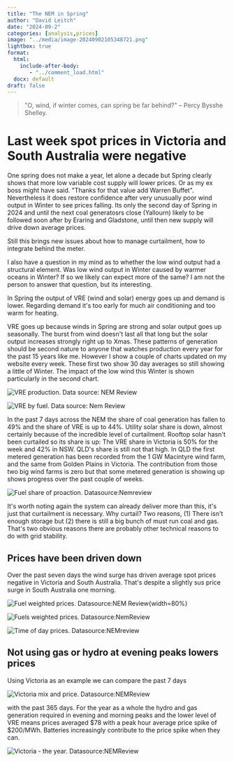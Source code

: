 ```yaml
---
title: "The NEM in Spring"
author: "David Leitch"
date: "2024-09-2"
categories: [analysis,prices]
image: "../media/image-20240902105348721.png"
lightbox: true
format:
  html:
    include-after-body:
       - "../comment_load.html"
  docx: default
draft: false
---
```


> "O, wind, if winter comes, can spring be far behind?" – Percy Bysshe Shelley.

# Last week spot prices in Victoria and South Australia were negative

One spring does not make a year, let alone a decade but Spring clearly shows that more low variable cost supply will lower prices. Or as my ex boss might have said. "Thanks for that value add Warren Buffet". Nevertheless it does restore confidence after very unusually poor wind output in Winter to see prices falling. Its only the second day of Spring in 2024 and until the next coal generatosrs close (Yallourn) likely to be followed soon after by Eraring and Gladstone, until then new supply will drive down average prices.

Still this brings new issues about how to manage curtailment, how to integrate behind the meter.

I also have a question in my mind as to whether the low wind output had a structural element. Was low wind output in Winter caused by warmer oceans in Winter? If so we likely can expect more of the same? I am not the person to answer that question, but its interesting.

In Spring the output of VRE (wind and solar) energy goes up and demand is lower. Regarding demand  it's too early for much air conditioning and too warm for heating.

VRE goes up because winds in Spring are strong and solar output goes up seasonally. The burst from wind doesn't last all that long but the solar output increases strongly right up to Xmas.  These patterns of generation should be second nature to anyone that watches production every year for the past 15 years like me. However I show  a couple of charts updated on my website every week. These first two show 30 day averages so still showing a little of Winter. The impact of the low wind this Winter is shown particularly in the second chart.

![VRE production. Data source: NEM Review](../media/image-20240902104013983.png)



![VRE by fuel. Data source: Nem Review](../media/image-20240902104107209.png)

In the past 7 days across the NEM the share of coal generation has fallen to 49% and the share of VRE is up to 44%. Utility solar share is down, almost certainly because of the incredible level of curtailment. Rooftop solar hasn't been curtailed so its share is up: The VRE share in Victoria is 50% for the week and 42% in NSW. QLD's share is still not that high. In QLD the first metered generation has been recorded from the 1 GW Macintyre wind farm,  and the same  from Golden Plains in Victoria. The contribution from those two big wind farms is zero but that some metered generation is showing up shows progress over the past couple of weeks.

![Fuel share of proaction. Datasource:Nemreview](../media/image-20240902104442628.png)

It's worth noting again the system can already deliver more than this, it's just that curtailment is necessary. Why curtail? Two reasons, (1) There isn't enough storage but (2) there is still a big bunch of must run coal and gas.  That's two obvious reasons there are probably other technical reasons to do with grid stability.

## Prices have been driven down

Over the past seven days the wind surge has driven average spot prices negative in Victoria and South Australia. That's despite a slightly sus price surge in South Australia one morning.

![Fuel weighted prices. Datasource:NEM Review](../media/image-20240902105316029.png){width=80%}



![Fuels weighted prices. Datasource:NemReview](../media/image-20240902105348721.png)

![Time of day prices. Datasource:NEMreview](../media/image-20240902105558466.png)

## Not using gas or hydro at evening peaks lowers prices

Using Victoria as an example we can compare the past 7 days

![Victoria mix and price. Datasource:NEMReview](../media/image-20240902105848879.png)

with the past 365 days. For the year as a whole the hydro and gas generation required in evening and morning peaks and the lower level of VRE means prices averaged $78 with a peak hour average price spike of \$200/MWh.  Batteries increasingly contribute to the price spike when they can.

![Victoria - the year. Datasource:NEMReview](../media/image-20240902110039294.png)